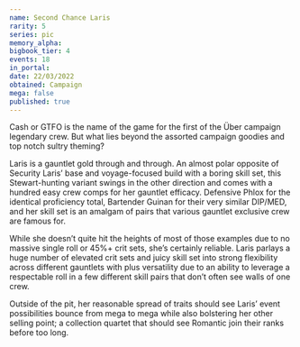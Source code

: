 ```yaml
---
name: Second Chance Laris
rarity: 5
series: pic
memory_alpha:
bigbook_tier: 4
events: 18
in_portal:
date: 22/03/2022
obtained: Campaign
mega: false
published: true
---
```


Cash or GTFO is the name of the game for the first of the Über campaign legendary crew. But what lies beyond the assorted campaign goodies and top notch sultry theming? 

Laris is a gauntlet gold through and through. An almost polar opposite of Security Laris’ base and voyage-focused build with a boring skill set, this Stewart-hunting variant swings in the other direction and comes with a hundred easy crew comps for her gauntlet efficacy. Defensive Phlox for the identical proficiency total, Bartender Guinan for their very similar DIP/MED, and her skill set is an amalgam of pairs that various gauntlet exclusive crew are famous for.

While she doesn’t quite hit the heights of most of those examples due to no massive single roll or 45%+ crit sets, she’s certainly reliable. Laris parlays a huge number of elevated crit sets and juicy skill set into strong flexibility across different gauntlets with plus versatility due to an ability to leverage a respectable roll in a few different skill pairs that don’t often see walls of one crew.

Outside of the pit, her reasonable spread of traits should see Laris’ event possibilities bounce from mega to mega while also bolstering her other selling point; a collection quartet that should see Romantic join their ranks before too long.
